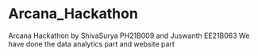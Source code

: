 # Arcana_Hackathon
Arcana Hackathon by ShivaSurya PH21B009 and Juswanth EE21B063
We have done the data analytics part and website part 
